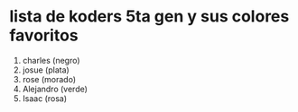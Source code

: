 # lista de koders 5ta gen y sus colores favoritos

1. charles (negro)
2. josue (plata)
3. rose (morado)
4. Alejandro (verde)
5. Isaac (rosa)
